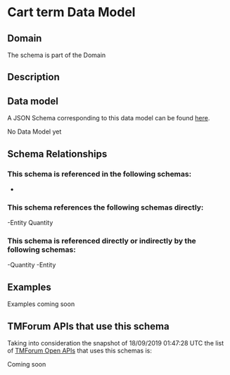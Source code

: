 # Cart term Data Model

## Domain

The  schema is part of the  Domain

## Description



## Data model

A JSON Schema corresponding to this data model can be found
[here](https://github.com/tmforum-rand/schemas/blob/master/Customer/CartTerm.schema.json).

No Data Model yet

## Schema Relationships

### This schema is referenced in the following schemas:

-

### This schema references the following schemas directly:

-Entity
Quantity

### This schema is referenced directly or indirectly by the following schemas:

-Quantity
-Entity



## Examples

Examples coming soon

## TMForum APIs that use this schema

Taking into consideration the snapshot of 18/09/2019 01:47:28 UTC the list of [TMForum Open APIs](https://www.tmforum.org/open-apis/) that uses this schemas is:

Coming soon